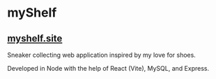 # myShelf
## [myshelf.site](https://myshelf.site/)


Sneaker collecting web application inspired by my love for shoes. 

Developed in Node with the help of React (Vite), MySQL, and Express.
